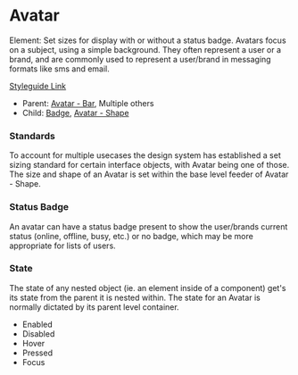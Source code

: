 # Avatar

Element: Set sizes for display with or without a status badge. Avatars focus on a subject, using a simple background. They often represent a user or a brand, and are commonly used to represent a user/brand in messaging formats like sms and email.

[Styleguide Link](https://zpl.io/bey1LvW)

- Parent: [Avatar - Bar](https://github.com/able-app/docs/blob/7bb2457d172a78e9e6528e086a642c45224c701f/controls/%CE%B5%20elements/avatar/avatar-bar.md), Multiple others
- Child: [Badge](https://github.com/able-app/docs/blob/7bb2457d172a78e9e6528e086a642c45224c701f/controls/%CE%B5%20elements/badge/badge.md), [Avatar - Shape](https://github.com/able-app/docs/blob/7bb2457d172a78e9e6528e086a642c45224c701f/controls/%CE%B5%20elements/avatar/avatar-shape.md)

### Standards

To account for multiple usecases the design system has established a set sizing standard for certain interface objects, with Avatar being one of those.  The size and shape of an Avatar is set within the base level feeder of Avatar - Shape.

### Status Badge

An avatar can have a status badge present to show the user/brands current status (online, offline, busy, etc.) or no badge, which may be more appropriate for lists of users.

### State

The state of any nested object (ie. an element inside of a component) get's its state from the parent it is nested within. The state for an Avatar is normally dictated by its parent level container.

- Enabled
- Disabled
- Hover
- Pressed
- Focus

